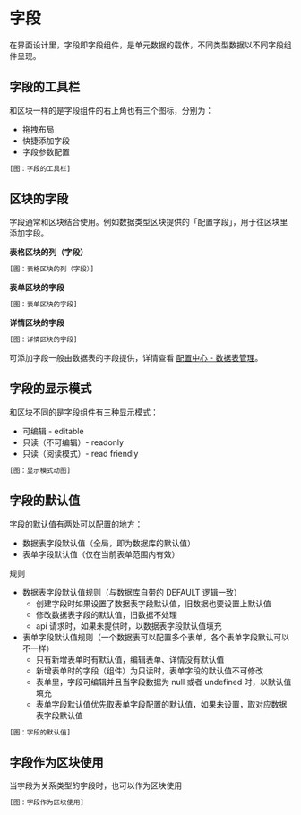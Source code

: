 # 字段

在界面设计里，字段即字段组件，是单元数据的载体，不同类型数据以不同字段组件呈现。

## 字段的工具栏

和区块一样的是字段组件的右上角也有三个图标，分别为：

- 拖拽布局
- 快捷添加字段
- 字段参数配置

```bash
[图：字段的工具栏]
```

## 区块的字段

字段通常和区块结合使用。例如数据类型区块提供的「配置字段」，用于往区块里添加字段。

**表格区块的列（字段）**

```bash
[图：表格区块的列（字段）]
```

**表单区块的字段**

```bash
[图：表单区块的字段]
```

**详情区块的字段**

```bash
[图：详情区块的字段]
```

可添加字段一般由数据表的字段提供，详情查看 [配置中心 - 数据表管理](/user-manual/settings-center/collection-manager)。

## 字段的显示模式

和区块不同的是字段组件有三种显示模式：

- 可编辑 - editable
- 只读（不可编辑）- readonly
- 只读（阅读模式）- read friendly

```bash
[图：显示模式动图]
```

## 字段的默认值

字段的默认值有两处可以配置的地方：

- 数据表字段默认值（全局，即为数据库的默认值）
- 表单字段默认值（仅在当前表单范围内有效）

规则

- 数据表字段默认值规则（与数据库自带的 DEFAULT 逻辑一致）
  - 创建字段时如果设置了数据表字段默认值，旧数据也要设置上默认值
  - 修改数据表字段的默认值，旧数据不处理
  - api 请求时，如果未提供时，以数据表字段默认值填充
- 表单字段默认值规则（一个数据表可以配置多个表单，各个表单字段默认可以不一样）
  - 只有新增表单时有默认值，编辑表单、详情没有默认值
  - 新增表单时的字段（组件）为只读时，表单字段的默认值不可修改
  - 表单里，字段可编辑并且当字段数据为 null 或者 undefined 时，以默认值填充
  - 表单字段默认值优先取表单字段配置的默认值，如果未设置，取对应数据表字段默认值

```bash
[图：字段的默认值]
```

## 字段作为区块使用

当字段为关系类型的字段时，也可以作为区块使用

```bash
[图：字段作为区块使用]
```
